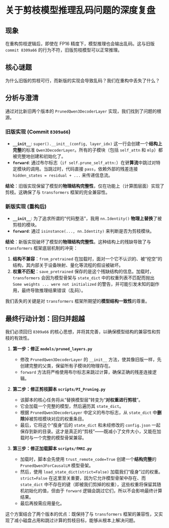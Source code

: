 # 关于剪枝模型推理乱码问题的深度复盘

## 现象

在重构剪枝逻辑后，即使在 FP16 精度下，模型推理也会输出乱码。这与旧版 `commit 8309a66` 的行为不符，旧版剪枝模型可以正常推理。

## 核心谜题

为什么旧版的剪枝可行，而新版的实现会导致乱码？我们在重构中丢失了什么？

## 分析与澄清

通过对比新旧两个版本的 `PrunedQwen3DecoderLayer` 实现，我们找到了问题的根源。

### 旧版实现 (Commit `8309a66`)

- **`__init__`**: `super().__init__(config, layer_idx)` 这一行会创建一个**结构上完整**的标准 `Qwen3DecoderLayer`。所有的子模块（包括 `self_attn` 和 `mlp`）都被完整地创建和初始化了。
- **`forward`**: 通过布尔标志（`if self.prune_self_attn:`）在**计算流**中跳过对特定模块的调用。当跳过时，代码直接 `pass`，依赖外部的残差连接 `hidden_states = residual + ...` 来传递信息流。

**结论**：旧版实现保留了模型的**物理结构完整性**，仅在功能上（计算图层面）实现了剪枝。这确保了与 `transformers` 框架的完全兼容性。

### 新版实现 (重构后)

- **`__init__`**: 为了追求所谓的“代码整洁”，我用 `nn.Identity()` **物理上替换**了被剪枝的模块。
- **`forward`**: 通过 `isinstance(..., nn.Identity)` 来判断是否为剪枝模块。

**结论**：新版实现破坏了模型的**物理结构完整性**。这种结构上的残缺导致了与 `transformers` 框架底层机制的冲突：

1. **结构不兼容**：`from_pretrained` 在加载时，面对一个它不认识的、被“挖空”的结构，其内部关于设备映射、量化等流程的假设被破坏。
2. **权重不匹配**：`save_pretrained` 保存的是这个残缺结构的信息。加载时，`transformers` 会因为模型骨架与 `state_dict` 中的权重列表不匹配而抛出 `Some weights ... were not initialized` 的警告，并可能引发未知的副作用，最终导致推理结果错误（乱码）。

我们丢失的关键是对 `transformers` 框架所期望的**模型结构一致性**的尊重。

## 最终行动计划：回归并超越

我们必须回归 `8309a66` 的核心思想，并将其完善，以确保模型结构的兼容性和剪枝的有效性。

1. **第一步：修正 `models/pruned_layers.py`**
    - 修改 `PrunedQwen3DecoderLayer` 的 `__init__` 方法，使其像旧版一样，先创建完整的父类，保留所有子模块的物理存在。
    - `forward` 方法将严格使用布尔标志来跳过计算，确保正确的残差连接逻辑。

2. **第二步：修正剪枝脚本 `scripts/PI_Pruning.py`**
    - 该脚本的核心任务将从“替换模型层”转变为“**对权重进行剪枝**”。
    - 它会加载一个完整的模型，然后遍历其 `state_dict`。
    - 根据 `PrunedQwen3DecoderLayer` 中定义的布尔标志，从 `state_dict` 中**删除**掉被剪枝模块对应的权重条目。
    - 最后，它将这个“瘦身”后的 `state_dict` 和未经修改的 `config.json` 一起保存到新的目录。这才是真正的“剪枝”——既减小了文件大小，又能在加载时与一个完整的模型骨架兼容。

3. **第三步：修正加载脚本 `scripts/fMRI.py`**
    - 加载时，脚本会先使用 `trust_remote_code=True` 创建一个**结构完整**的 `PrunedQwen3ForCausalLM` 模型骨架。
    - 然后，使用 `load_state_dict(strict=False)` 加载我们“瘦身”过的权重。`strict=False` 在这里至关重要，因为它允许模型骨架中存在、而 `state_dict` 中不存在的键（即被我们剪掉的权重），这些权重将保留其随机初始化的值，但由于 `forward` 逻辑会跳过它们，所以不会影响最终计算结果。
    - 最后再按需应用量化。

这个方案结合了两个版本的优点：既保持了与 `transformers` 框架的兼容性，又实现了减小磁盘占用和跳过计算的剪枝目标，能够从根本上解决问题。
